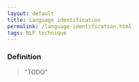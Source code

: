 ```yaml
---
layout: default
title: Language identification
permalink: /language-identification.html
tags: NLP technique
---
```


### Definition

> "TODO"
